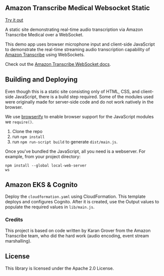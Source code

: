 ## Amazon Transcribe Medical Websocket Static

[Try it out](https://transcribe-websockets.go-aws.com/)

A static site demonstrating real-time audio transcription via Amazon Transcribe Medical over a WebSocket.

This demo app uses browser microphone input and client-side JavaScript to demonstrate the real-time streaming audio transcription capability of [Amazon Transcribe](https://aws.amazon.com/transcribe/) using WebSockets.

Check out the [Amazon Transcribe WebSocket docs](https://docs.aws.amazon.com/transcribe/latest/dg/websocket.html).

## Building and Deploying

Even though this is a static site consisting only of HTML, CSS, and client-side JavaScript, there is a build step required. Some of the modules used were originally made for server-side code and do not work natively in the browser.

We use [browserify](https://github.com/browserify/browserify) to enable browser support for the JavaScript modules we `require()`.

1. Clone the repo
2. run `npm install`
3. run `npm run-script build` to generate `dist/main.js`.

Once you've bundled the JavaScript, all you need is a webserver. For example, from your project directory: 

```
npm install --global local-web-server
ws
```

## Amazon EKS & Cognito
Deploy the ``cloudformation.yaml`` using CloudFormation. This template deploys and configures Cognito. After it is created, use the Output values to populate the required values in ``lib/main.js``.

### Credits

This project is based on code written by Karan Grover from the Amazon Transcribe team, who did the hard work (audio encoding, event stream marshalling).

## License

This library is licensed under the Apache 2.0 License. 